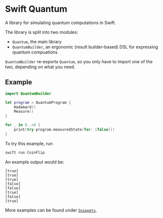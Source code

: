 # Swift Quantum

A library for simulating quantum computations in Swift.

The library is split into two modules:

- `Quantum`, the main library
- `QuantumBuilder`, an ergonomic (result builder-based) DSL for expressing quantum compuations

`QuantumBuilder` re-exports `Quantum`, so you only have to import one of the two, depending on what you need.

## Example

```swift
import QuantumBuilder

let program = QuantumProgram {
    Hadamard()
    Measure()
}

for _ in 0..<8 {
    print(try program.measuredState(for: [false]))
}
```

To try this example, run

```sh
swift run CoinFlip
```

An example output would be:

```
[true]
[true]
[true]
[false]
[false]
[true]
[false]
[true]
```

More examples can be found under [`Snippets`](Snippets).
